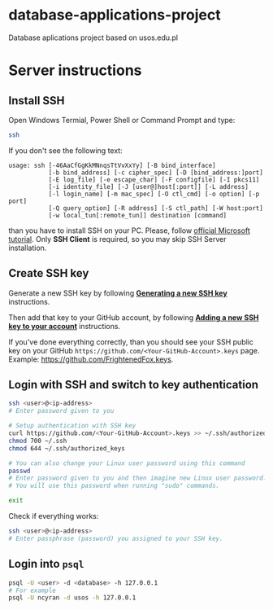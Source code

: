# database-applications-project
Database aplications project based on usos.edu.pl

# Server instructions

## Install SSH 

Open Windows Termial, Power Shell or Command Prompt and type: 

```bash
ssh
```

If you don't see the following text: 

```
usage: ssh [-46AaCfGgKkMNnqsTtVvXxYy] [-B bind_interface]
           [-b bind_address] [-c cipher_spec] [-D [bind_address:]port]
           [-E log_file] [-e escape_char] [-F configfile] [-I pkcs11]
           [-i identity_file] [-J [user@]host[:port]] [-L address]
           [-l login_name] [-m mac_spec] [-O ctl_cmd] [-o option] [-p port]
           [-Q query_option] [-R address] [-S ctl_path] [-W host:port]
           [-w local_tun[:remote_tun]] destination [command]
```
than you have to install SSH on your PC. Please, follow [official Microsoft tutorial](https://learn.microsoft.com/en-us/windows-server/administration/openssh/openssh_install_firstuse?tabs=gui). Only **SSH Client** is required, so you may skip SSH Server installation. 


## Create SSH key

Generate a new SSH key by following [**Generating a new SSH key**](https://docs.github.com/en/authentication/connecting-to-github-with-ssh/generating-a-new-ssh-key-and-adding-it-to-the-ssh-agent#generating-a-new-ssh-key) instructions. 

Then add that key to your GitHub account, by following [**Adding a new SSH key to your account**](https://docs.github.com/en/authentication/connecting-to-github-with-ssh/adding-a-new-ssh-key-to-your-github-account#adding-a-new-ssh-key-to-your-account) instructions. 

If you've done everything correctly, than you should see your SSH public key on your GitHub `https://github.com/<Your-GitHub-Account>.keys` page. Example: https://github.com/FrightenedFox.keys.

## Login with SSH and switch to key authentication

```bash
ssh <user>@<ip-address>
# Enter password given to you

# Setup authentication with SSH key
curl https://github.com/<Your-GitHub-Account>.keys >> ~/.ssh/authorized_keys
chmod 700 ~/.ssh
chmod 644 ~/.ssh/authorized_keys

# You can also change your Linux user password using this command
passwd
# Enter password given to you and then imagine new Linux user password. 
# You will use this password when running "sudo" commands. 

exit
```

Check if everything works:

```bash
ssh <user>@<ip-address>
# Enter passphrase (password) you assigned to your SSH key.
```

## Login into `psql`

```bash
psql -U <user> -d <database> -h 127.0.0.1
# For example
psql -U ncyran -d usos -h 127.0.0.1
```
